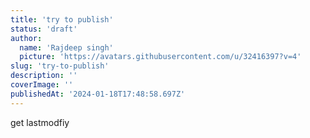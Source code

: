 ```yaml
---
title: 'try to publish'
status: 'draft'
author:
  name: 'Rajdeep singh'
  picture: 'https://avatars.githubusercontent.com/u/32416397?v=4'
slug: 'try-to-publish'
description: ''
coverImage: ''
publishedAt: '2024-01-18T17:48:58.697Z'
---
```


get lastmodfiy